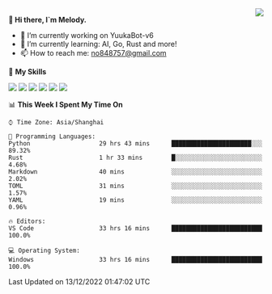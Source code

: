 <a href="#">
  <img align="right" src="https://github-readme-stats.vercel.app/api?username=melodyyuuka&count_private=true&show_icons=true" />
</a>

**👋 Hi there, I`m Melody.**

- 🔭 I’m currently working on YuukaBot-v6
- 🌱 I’m currently learning: AI, Go, Rust and more!
- 📫 How to reach me: no848757@gmail.com

🌟 **My Skills** 

![](https://img.shields.io/badge/-Python-3e74a2?style=flat-square&logo=Python&logoColor=fff)
![](https://img.shields.io/badge/-Java-007396?style=flat-square&logo=OpenJDK&logoColor=fff)
![](https://img.shields.io/badge/-Node.js-339933?style=flat-square&logo=Node.js&logoColor=fff)
![](https://img.shields.io/badge/-Git-f05032?style=flat-square&logo=git&logoColor=fff)
![](https://img.shields.io/badge/-PostgreSQL-4169e1?style=flat-square&logo=PostgreSQL&logoColor=fff)
![](https://img.shields.io/badge/-VSCode-007acc?style=flat-square&logo=Visual-Studio-Code&logoColor=fff)


<!--START_SECTION:waka-->
📊 **This Week I Spent My Time On** 

```text
⌚︎ Time Zone: Asia/Shanghai

💬 Programming Languages: 
Python                   29 hrs 43 mins      ██████████████████████░░░   89.32% 
Rust                     1 hr 33 mins        █░░░░░░░░░░░░░░░░░░░░░░░░   4.68% 
Markdown                 40 mins             ░░░░░░░░░░░░░░░░░░░░░░░░░   2.02% 
TOML                     31 mins             ░░░░░░░░░░░░░░░░░░░░░░░░░   1.57% 
YAML                     19 mins             ░░░░░░░░░░░░░░░░░░░░░░░░░   0.96%

🔥 Editors: 
VS Code                  33 hrs 16 mins      █████████████████████████   100.0%

💻 Operating System: 
Windows                  33 hrs 16 mins      █████████████████████████   100.0%

```


 Last Updated on 13/12/2022 01:47:02 UTC
<!--END_SECTION:waka-->

